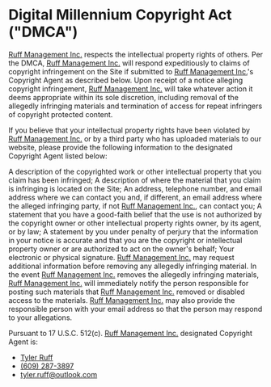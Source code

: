 # Digital Millennium Copyright Act ("DMCA")

[Ruff Management Inc.](https://ruff-manage.com) respects the intellectual property rights of others. Per the DMCA, [Ruff Management Inc.](https://ruff-manage.com) will respond expeditiously to claims of copyright infringement on the Site if submitted to [Ruff Management Inc.](https://ruff-manage.com)'s Copyright Agent as described below. Upon receipt of a notice alleging copyright infringement, [Ruff Management Inc.](https://ruff-manage.com) will take whatever action it deems appropriate within its sole discretion, including removal of the allegedly infringing materials and termination of access for repeat infringers of copyright protected content.

If you believe that your intellectual property rights have been violated by [Ruff Management Inc.](https://ruff-manage.com) or by a third party who has uploaded materials to our website, please provide the following information to the designated Copyright Agent listed below:

A description of the copyrighted work or other intellectual property that you claim has been infringed;
A description of where the material that you claim is infringing is located on the Site;
An address, telephone number, and email address where we can contact you and, if different, an email address where the alleged infringing party, if not [Ruff Management Inc.](https://ruff-manage.com), can contact you;
A statement that you have a good-faith belief that the use is not authorized by the copyright owner or other intellectual property rights owner, by its agent, or by law;
A statement by you under penalty of perjury that the information in your notice is accurate and that you are the copyright or intellectual property owner or are authorized to act on the owner's behalf;
Your electronic or physical signature.
[Ruff Management Inc.](https://ruff-manage.com) may request additional information before removing any allegedly infringing material. In the event [Ruff Management Inc.](https://ruff-manage.com) removes the allegedly infringing materials, [Ruff Management Inc.](https://ruff-manage.com) will immediately notify the person responsible for posting such materials that [Ruff Management Inc.](https://ruff-manage.com) removed or disabled access to the materials. [Ruff Management Inc.](https://ruff-manage.com) may also provide the responsible person with your email address so that the person may respond to your allegations.

Pursuant to 17 U.S.C. 512(c). [Ruff Management Inc.](https://ruff-manage.com) designated Copyright Agent is:

* [Tyler Ruff](https://tyler-ruff.com/)
* [(609) 287-3897](tel:+16092873897)
* [tyler.ruff@outlook.com](mailto:tyler.ruff@outlook.com)
